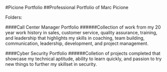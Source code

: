 #Picione Portfolio
##Professional Portfolio of Marc Picione

Folders:

####Call Center Manager Portfolio
######Collection of work from my 20 year work history in sales, customer service, quality assurance, training, and leadership that highlights my skills in coaching, team building, communication, leadership, development, and project management. 

####Cyber Security Portfolio
######Colletion of projects completed that showcase my technical aptitude, ability to learn quickly, and passion to try new things to further my skillset in security.
